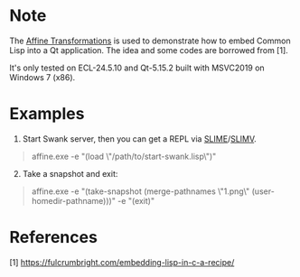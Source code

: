 # Note
The [Affine Transformations](https://doc.qt.io/qt-5/qtwidgets-painting-affine-example.html) is used to demonstrate how to embed Common Lisp into a Qt application. 
The idea and some codes are borrowed from [1].

It's only tested on ECL-24.5.10 and Qt-5.15.2 built with MSVC2019 on Windows 7 (x86).

# Examples
   1. Start Swank server, then you can get a REPL via [SLIME](https://github.com/slime/slime)/[SLIMV](https://github.com/kovisoft/slimv).
   > affine.exe -e "(load \\"/path/to/start-swank.lisp\\")"
   2. Take a snapshot and exit:
   > affine.exe -e "(take-snapshot (merge-pathnames \\"1.png\\" (user-homedir-pathname)))" -e "(exit)"

# References
[1] https://fulcrumbright.com/embedding-lisp-in-c-a-recipe/